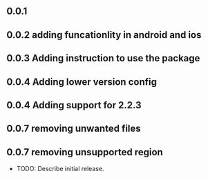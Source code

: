 ## 0.0.1
## 0.0.2 adding funcationlity in android and ios
## 0.0.3 Adding instruction to use the package
## 0.0.4 Adding lower version config
## 0.0.4 Adding support for 2.2.3
## 0.0.7 removing unwanted files
## 0.0.7 removing unsupported region

* TODO: Describe initial release.
